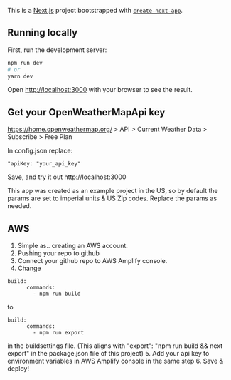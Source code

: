 This is a [Next.js](https://nextjs.org/) project bootstrapped with [`create-next-app`](https://github.com/vercel/next.js/tree/canary/packages/create-next-app).

## Running locally

First, run the development server:

```bash
npm run dev
# or
yarn dev
```

Open [http://localhost:3000](http://localhost:3000) with your browser to see the result.

## Get your OpenWeatherMapApi key

https://home.openweathermap.org/ > API > Current Weather Data > Subscribe > Free Plan

In config.json replace:
```
"apiKey: "your_api_key"
```
Save, and try it out http://localhost:3000

This app was created as an example project in the US, so by default the params are set to imperial units & US Zip codes. Replace the params as needed.

## AWS

1. Simple as.. creating an AWS account.
2. Pushing your repo to github
3. Connect your github repo to AWS Amplify console.
4. Change 
```
build:
      commands:
        - npm run build
```
to
```
build:
      commands:
        - npm run export
```
in the buildsettings file.
(This aligns with "export": "npm run build && next export" in the package.json file of this project)
5. Add your api key to environment variables in AWS Amplify console in the same step 
6. Save & deploy!
